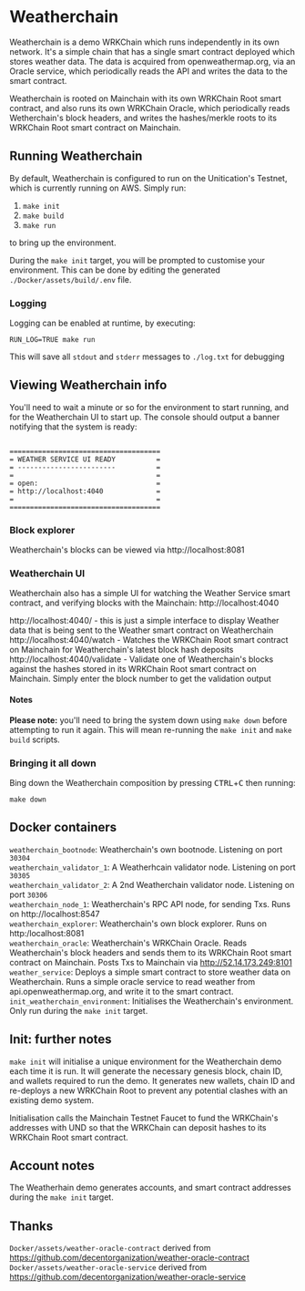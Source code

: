 # Weatherchain

Weatherchain is a demo WRKChain which runs independently in its own network. It's a simple chain
that has a single smart contract deployed which stores weather data. The data is acquired from
openweathermap.org, via an Oracle service, which periodically reads the API and writes the data to the
smart contract.

Weatherchain is rooted on Mainchain with its own WRKChain Root smart contract, and also runs its own 
WRKChain Oracle, which periodically reads Wetherchain's block headers, and writes the hashes/merkle roots
to its WRKChain Root smart contract on Mainchain.

## Running Weatherchain

By default, Weatherchain is configured to run on the Unitication's Testnet, which is
currently running on AWS. Simply run:

1. `make init`
2. `make build`
3. `make run`

to bring up the environment.

During the `make init` target, you will be prompted to customise your environment. This can be 
done by editing the generated `./Docker/assets/build/.env` file.

### Logging

Logging can be enabled at runtime, by executing:

`RUN_LOG=TRUE make run`

This will save all `stdout` and `stderr` messages to `./log.txt` for debugging

## Viewing Weatherchain info

You'll need to wait a minute or so for the environment to start running, and for the Weatherchain UI
to start up. The console should output a banner notifying that the system is ready:

```

=====================================
= WEATHER SERVICE UI READY          =
= ------------------------          =
=                                   =
= open:                             =
= http://localhost:4040             =
=                                   =
=====================================
```

### Block explorer
Weatherchain's blocks can be viewed via http://localhost:8081

### Weatherchain UI
Weatherchain also has a simple UI for watching the Weather Service smart contract,
 and verifying blocks with the Mainchain: http://localhost:4040
 
http://localhost:4040/ - this is just a simple interface to display Weather data that is being sent
to the Weather smart contract on Weatherchain  
http://localhost:4040/watch - Watches the WRKChain Root smart contract on Mainchain for 
Weatherchain's latest block hash deposits  
http://localhost:4040/validate - Validate one of Weatherchain's blocks against the hashes
stored in its WRKChain Root smart contract on Mainchain. Simply enter the block number
to get the validation output

#### Notes

**Please note:** you'll need to bring the system down using `make down` before attempting to run
it again. This will mean re-running the `make init` and `make build` scripts.

### Bringing it all down

Bing down the Weatherchain composition by pressing <kbd>CTRL</kbd>+<kbd>C</kbd> then running:

`make down`

## Docker containers

`weatherchain_bootnode`: Weatherchain's own bootnode. Listening on port `30304  `  
`weatherchain_validator_1`: A Weatherhcain validator node. Listening on port `30305`  
`weatherchain_validator_2`: A 2nd Weatherchain validator node. Listening on port `30306`  
`weatherchain_node_1`: Weatherchain's RPC API node, for sending Txs. Runs on http://localhost:8547  
`weatherchain_explorer`: Weatherchain's own block explorer. Runs on http:/localhost:8081  
`weatherchain_oracle`: Weatherchain's WRKChain Oracle. Reads Weatherchain's block headers and sends them to its
WRKChain Root smart contract on Mainchain. Posts Txs to Mainchain via http://52.14.173.249:8101  
`weather_service`: Deploys a simple smart contract to store weather data on Weatherchain. Runs a simple
oracle service to read weather from api.openweathermap.org, and write it to the smart contract.  
`init_weatherchain_environment`: Initialises the Weatherchain's environment.
Only run during the `make init` target.

## Init: further notes

`make init` will initialise a unique environment for the Weatherchain demo each time it is run. 
It will generate the necessary genesis block, chain ID, and wallets required to run the demo. 
It generates new wallets, chain ID and re-deploys a new WRKChain Root to prevent any potential 
clashes with an existing demo system. 

Initialisation calls the Mainchain Testnet Faucet to fund the WRKChain's addresses with UND
so that the WRKChain can deposit hashes to its WRKChain Root smart contract.

## Account notes

The Weatherhain demo generates accounts, and smart contract addresses during the `make init` target.

## Thanks

`Docker/assets/weather-oracle-contract` derived from https://github.com/decentorganization/weather-oracle-contract  
`Docker/assets/weather-oracle-service` derived from https://github.com/decentorganization/weather-oracle-service